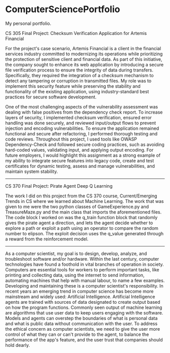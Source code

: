 # ComputerSciencePortfolio
My personal portfolio.

CS 305 Final Project: Checksum Verification Application for Artemis Financial

For the project's case scenario, Artemis Financial is a client in the financial services industry committed to modernizing its operations while prioritizing the protection of sensitive client and financial data. As part of this initiative, the company sought to enhance its web application by introducing a secure file verification process to ensure the integrity of data during transfers. Specifically, they required the integration of a checksum mechanism to detect any tampering or corruption in transmitted files. My role was to implement this security feature while preserving the stability and functionality of the existing application, using industry-standard best practices for secure software development.

One of the most challenging aspects of the vulnerability assessment was dealing with false positives from the dependency check report. To increase layers of security, I implemented checksum verification, ensured error handling was done securely, and reviewed input/output flows to prevent injection and encoding vulnerabilities. To ensure the application remained functional and secure after refactoring, I performed thorough testing and code reviews. Throughout this project, I used tools like OWASP Dependency-Check and followed secure coding practices, such as avoiding hard-coded values, validating input, and applying output encoding. For future employers, I would highlight this assignment as a strong example of my ability to integrate secure features into legacy code, create and test certificates for dynamic testing, assess and manage vulnerabilities, and maintain system stability.

------------------------------------------------------------------------------------------------------------------------------------------------------------

CS 370 Final Project: Pirate Agent Deep Q Learning

The work I did on this project from the CS 370 course, Current/Emerging Trends in CS where we learned about Machine Learning. The work that was given to me were the two python classes of GameExperience.py and TreasureMaze.py
and the main class that imports the aforementioned files. The code block I worked on was the q_train function block that randomly gives the pirate agent a direction, and lets the agent decide whether to explore a path or exploit a path using an operator to compare the random number to elipson. The exploit decision uses the q_value generated through a reward from the reinforcement model.

------------------------------------------------------------------------------------------------------------------------------------------------------------

As a computer scientist, my goal is to design, develop, analyze, and troubleshoot software and/or hardware. Within the last century, computer technologies have found a foothold in vital branches of operation in society. Computers are essential tools for workers to perform important tasks, like printing and collecting data, using the internet to send information, automating machines that help with manual labour, to name a few examples. Developing and maintaining these is a computer scientist's responsibility. In recent years an emerging trend in computer science has become more mainstream and widely used: Artificial Intelligence. Artificial Intelligence agents are trained with sources of data designated to create output based on how the program functions. Commonly seen output of machine learning are algorithms that use user data to keep users engaging with the software. Models and agents can overstep the boundaries of what is personal data and what is public data without communication with the user. To address the ethical concern as computer scientists, we need to give the user more control of what they can or can't provide to the agent, to balance the performance of the app's feature, and the user trust that companies should hold dearly.
